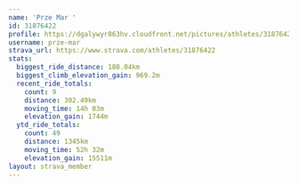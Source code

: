 ```yaml
---
name: 'Prze Mar '
id: 31876422
profile: https://dgalywyr863hv.cloudfront.net/pictures/athletes/31876422/22548952/4/large.jpg
username: prze-mar
strava_url: https://www.strava.com/athletes/31876422
stats:
  biggest_ride_distance: 180.04km
  biggest_climb_elevation_gain: 969.2m
  recent_ride_totals:
    count: 9
    distance: 302.49km
    moving_time: 14h 03m
    elevation_gain: 1744m
  ytd_ride_totals:
    count: 49
    distance: 1345km
    moving_time: 52h 32m
    elevation_gain: 15511m
layout: strava_member
--- 
```

